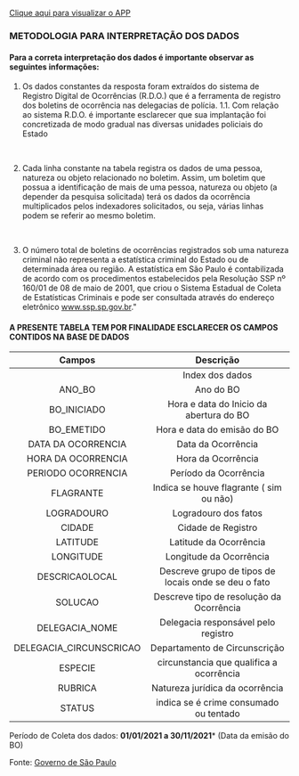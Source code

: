 
[Clique aqui para visualizar o APP](https://roubodeveiculosemsp.herokuapp.com/)


### METODOLOGIA PARA INTERPRETAÇÃO DOS DADOS





#### Para a correta interpretação dos dados é importante observar as seguintes informações:

1. Os dados constantes da resposta foram extraídos do sistema de Registro Digital de Ocorrências (R.D.O.) que é a ferramenta de registro dos boletins de ocorrência nas delegacias de polícia. 
   1.1. Com relação ao sistema R.D.O. é importante esclarecer que sua implantação foi concretizada de modo gradual nas diversas unidades policiais do Estado

   ​

2. Cada linha constante na tabela registra os dados de uma pessoa, natureza ou objeto relacionado no boletim. Assim, um boletim que possua a identificação de mais de uma pessoa, natureza ou objeto (a depender da pesquisa solicitada) terá os dados da ocorrência multiplicados pelos indexadores solicitados, ou seja, várias linhas podem se referir ao mesmo boletim. 

   ​

3. O número total de boletins de ocorrências registrados sob uma natureza criminal não representa a estatística criminal do Estado ou de determinada área ou região. A estatística em São Paulo é contabilizada de acordo com os procedimentos estabelecidos pela Resolução SSP nº 160/01 de 08 de maio de 2001, que criou o Sistema Estadual de Coleta de Estatísticas Criminais e pode ser consultada através do endereço eletrônico www.ssp.sp.gov.br."







#### A PRESENTE TABELA TEM POR FINALIDADE ESCLARECER OS CAMPOS CONTIDOS NA BASE DE DADOS





|         Campos          |                Descrição                 |
| :---------------------: | :--------------------------------------: |
|                         |             Index dos dados              |
|         ANO_BO          |                Ano do BO                 |
|       BO_INICIADO       | Hora e data do Inicio da abertura do BO  |
|       BO_EMETIDO        |       Hora e data do emisão do BO        |
|   DATA DA OCORRENCIA    |            Data da Ocorrência            |
|   HORA DA OCORRENCIA    |            Hora da Ocorrência            |
|   PERIODO OCORRENCIA    |          Período da Ocorrência           |
|        FLAGRANTE        | Indica se houve flagrante ( sim ou não)  |
|       LOGRADOURO        |           Logradouro dos fatos           |
|         CIDADE          |            Cidade de Registro            |
|        LATITUDE         |          Latitude da Ocorrência          |
|        LONGITUDE        |         Longitude da Ocorrência          |
|     DESCRICAOLOCAL      | Descreve grupo de tipos de locais onde se deu o fato |
|         SOLUCAO         | Descreve tipo de  resolução da Ocorrência |
|     DELEGACIA_NOME      |   Delegacia responsável pelo registro    |
| DELEGACIA_CIRCUNSCRICAO |      Departamento de Circunscrição       |
|         ESPECIE         | circunstancia que qualifica a ocorrência |
|         RUBRICA         |     Natureza jurídica da ocorrência      |
|         STATUS          |  indica se é crime consumado ou tentado  |



Período de Coleta dos dados: **01/01/2021 a 30/11/2021*** (Data da emisão do BO)
<br>
    
Fonte: [Governo de São Paulo](http://www.ssp.sp.gov.br/transparenciassp/Consulta.aspx)
